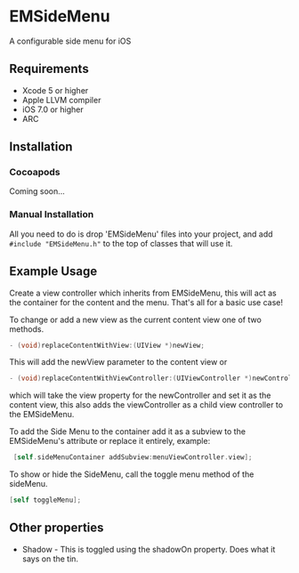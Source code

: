 EMSideMenu
==========

A configurable side menu for iOS

## Requirements
* Xcode 5 or higher
* Apple LLVM compiler
* iOS 7.0 or higher
* ARC

## Installation

### Cocoapods

Coming soon...

### Manual Installation

All you need to do is drop 'EMSideMenu' files into your project, and add `#include "EMSideMenu.h"` to the top of classes that will use it.

## Example Usage

Create a view controller which inherits from EMSideMenu, this will act as the container for the content and the menu. That's all for a basic use case! 

To change or add a new view as the current content view one of two methods.
   
```objective-c
- (void)replaceContentWithView:(UIView *)newView;
```

This will add the newView parameter to the content view or

```objective-c
- (void)replaceContentWithViewController:(UIViewController *)newController;
```

which will take the view property for the newController and set it as the content view, this also adds the viewController as a child view controller to the EMSideMenu.

To add the Side Menu to the container add it as a subview to the EMSideMenu's attribute or replace it entirely, example:

```objective-c
 [self.sideMenuContainer addSubview:menuViewController.view];
```

To show or hide the SideMenu, call the toggle menu method of the sideMenu.

```objective-c
[self toggleMenu];
```

## Other properties

* Shadow - This is toggled using the shadowOn property. Does what it says on the tin.